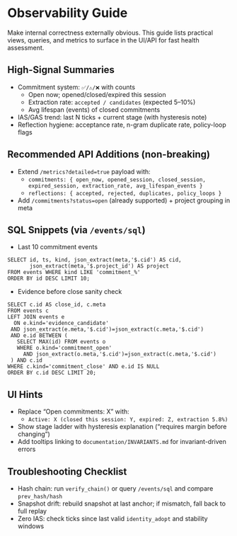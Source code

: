 # Observability Guide

Make internal correctness externally obvious. This guide lists practical views, queries, and metrics to surface in the UI/API for fast health assessment.

## High-Signal Summaries
- Commitment system: `✅/⚠️/❌` with counts
  - Open now; opened/closed/expired this session
  - Extraction rate: `accepted / candidates` (expected 5–10%)
  - Avg lifespan (events) of closed commitments
- IAS/GAS trend: last N ticks + current stage (with hysteresis note)
- Reflection hygiene: acceptance rate, n-gram duplicate rate, policy-loop flags

## Recommended API Additions (non-breaking)
- Extend `/metrics?detailed=true` payload with:
  - `commitments: { open_now, opened_session, closed_session, expired_session, extraction_rate, avg_lifespan_events }`
  - `reflections: { accepted, rejected, duplicates, policy_loops }`
- Add `/commitments?status=open` (already supported) + project grouping in meta

## SQL Snippets (via `/events/sql`)
- Last 10 commitment events
```
SELECT id, ts, kind, json_extract(meta,'$.cid') AS cid,
       json_extract(meta,'$.project_id') AS project
FROM events WHERE kind LIKE 'commitment_%'
ORDER BY id DESC LIMIT 10;
```
- Evidence before close sanity check
```
SELECT c.id AS close_id, c.meta
FROM events c
LEFT JOIN events e
  ON e.kind='evidence_candidate'
 AND json_extract(e.meta,'$.cid')=json_extract(c.meta,'$.cid')
 AND e.id BETWEEN (
   SELECT MAX(id) FROM events o
   WHERE o.kind='commitment_open'
     AND json_extract(o.meta,'$.cid')=json_extract(c.meta,'$.cid')
 ) AND c.id
WHERE c.kind='commitment_close' AND e.id IS NULL
ORDER BY c.id DESC LIMIT 20;
```

## UI Hints
- Replace “Open commitments: X” with:
  - `Active: X (closed this session: Y, expired: Z, extraction 5.8%)`
- Show stage ladder with hysteresis explanation (“requires margin before changing”)
- Add tooltips linking to `documentation/INVARIANTS.md` for invariant-driven errors

## Troubleshooting Checklist
- Hash chain: run `verify_chain()` or query `/events/sql` and compare `prev_hash/hash`
- Snapshot drift: rebuild snapshot at last anchor; if mismatch, fall back to full replay
- Zero IAS: check ticks since last valid `identity_adopt` and stability windows

